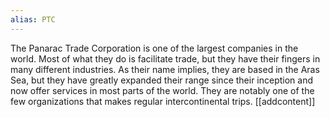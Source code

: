 ```yaml
---
alias: PTC
---
```


The Panarac Trade Corporation is one of the largest companies in the world. Most of what they do is facilitate trade, but they have their fingers in many different industries. As their name implies, they are based in the Aras Sea, but they have greatly expanded their range since their inception and now offer services in most parts of the world. They are notably one of the few organizations that makes regular intercontinental trips.
[[addcontent]]